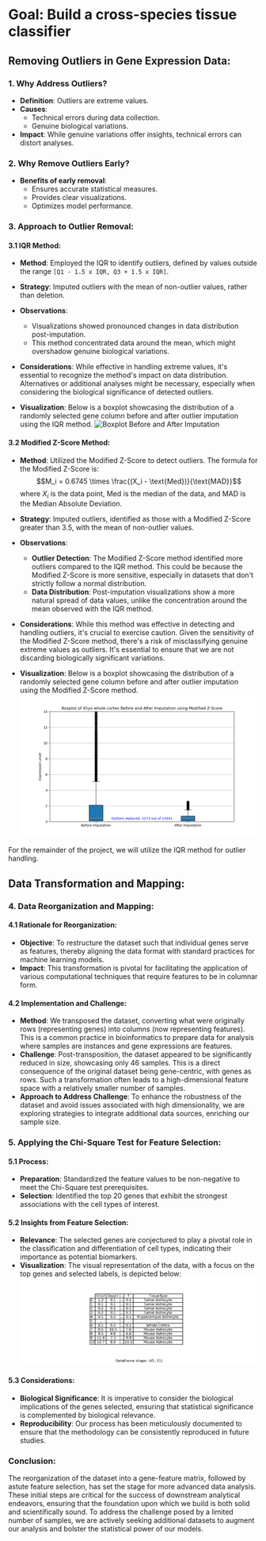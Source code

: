 # Goal: Build a cross-species tissue classifier

## Removing Outliers in Gene Expression Data:

### 1. Why Address Outliers?
- **Definition**: Outliers are extreme values.
- **Causes**:
  - Technical errors during data collection.
  - Genuine biological variations.
- **Impact**: While genuine variations offer insights, technical errors can distort analyses.

### 2. Why Remove Outliers Early?
- **Benefits of early removal**:
  - Ensures accurate statistical measures.
  - Provides clear visualizations.
  - Optimizes model performance.

### 3. Approach to Outlier Removal:

#### 3.1 IQR Method:

- **Method**: Employed the IQR to identify outliers, defined by values outside the range `[Q1 - 1.5 x IQR, Q3 + 1.5 x IQR]`.
  
- **Strategy**: Imputed outliers with the mean of non-outlier values, rather than deletion.

- **Observations**:
   - Visualizations showed pronounced changes in data distribution post-imputation.
   - This method concentrated data around the mean, which might overshadow genuine biological variations.
  
- **Considerations**: While effective in handling extreme values, it's essential to recognize the method's impact on data distribution. Alternatives or additional analyses might be necessary, especially when considering the biological significance of detected outliers.

- **Visualization**: Below is a boxplot showcasing the distribution of a randomly selected gene column before and after outlier imputation using the IQR method.
![Boxplot Before and After Imputation](./figures/)

#### 3.2 Modified Z-Score Method:

- **Method**: Utilized the Modified Z-Score to detect outliers. The formula for the Modified Z-Score is:
   $$M_i = 0.6745 \times \frac{(X_i - \text{Med})}{\text{MAD}}$$
  where $X_i$ is the data point, $\text{Med}$ is the median of the data, and $\text{MAD}$ is the Median Absolute Deviation.

- **Strategy**: Imputed outliers, identified as those with a Modified Z-Score greater than 3.5, with the mean of non-outlier values.

- **Observations**:
   - **Outlier Detection**: The Modified Z-Score method identified more outliers compared to the IQR method. This could be because the Modified Z-Score is more sensitive, especially in datasets that don't strictly follow a normal distribution.
   - **Data Distribution**: Post-imputation visualizations show a more natural spread of data values, unlike the concentration around the mean observed with the IQR method.
- **Considerations**: While this method was effective in detecting and handling outliers, it's crucial to exercise caution. Given the sensitivity of the Modified Z-Score method, there's a risk of misclassifying genuine extreme values as outliers. It's essential to ensure that we are not discarding biologically significant variations.
- **Visualization**: Below is a boxplot showcasing the distribution of a randomly selected gene column before and after outlier imputation using the Modified Z-Score method.
![Boxplot Before and After Imputation](./figures/boxplot_45yo%20whole%20cortex_before_after_imputation_modified_zscore.png)

For the remainder of the project, we will utilize the IQR method for outlier handling.

## Data Transformation and Mapping:

### 4. Data Reorganization and Mapping:

#### 4.1 Rationale for Reorganization:
- **Objective**: To restructure the dataset such that individual genes serve as features, thereby aligning the data format with standard practices for machine learning models.
- **Impact**: This transformation is pivotal for facilitating the application of various computational techniques that require features to be in columnar form.

#### 4.2 Implementation and Challenge:
- **Method**: We transposed the dataset, converting what were originally rows (representing genes) into columns (now representing features). This is a common practice in bioinformatics to prepare data for analysis where samples are instances and gene expressions are features.
- **Challenge**: Post-transposition, the dataset appeared to be significantly reduced in size, showcasing only 46 samples. This is a direct consequence of the original dataset being gene-centric, with genes as rows. Such a transformation often leads to a high-dimensional feature space with a relatively smaller number of samples.
- **Approach to Address Challenge**: To enhance the robustness of the dataset and avoid issues associated with high dimensionality, we are exploring strategies to integrate additional data sources, enriching our sample size.

### 5. Applying the Chi-Square Test for Feature Selection:

#### 5.1 Process:
- **Preparation**: Standardized the feature values to be non-negative to meet the Chi-Square test prerequisites.
- **Selection**: Identified the top 20 genes that exhibit the strongest associations with the cell types of interest.

#### 5.2 Insights from Feature Selection:
- **Relevance**: The selected genes are conjectured to play a pivotal role in the classification and differentiation of cell types, indicating their importance as potential biomarkers.
- **Visualization**: The visual representation of the data, with a focus on the top genes and selected labels, is depicted below:
![Chi-Square Selected Features Table](./figures/dataframe_visualization.png)

#### 5.3 Considerations:
- **Biological Significance**: It is imperative to consider the biological implications of the genes selected, ensuring that statistical significance is complemented by biological relevance.
- **Reproducibility**: Our process has been meticulously documented to ensure that the methodology can be consistently reproduced in future studies.

### Conclusion:
The reorganization of the dataset into a gene-feature matrix, followed by astute feature selection, has set the stage for more advanced data analysis. These initial steps are critical for the success of downstream analytical endeavors, ensuring that the foundation upon which we build is both solid and scientifically sound. To address the challenge posed by a limited number of samples, we are actively seeking additional datasets to augment our analysis and bolster the statistical power of our models.
